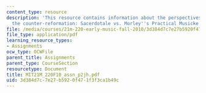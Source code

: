 ```yaml
---
content_type: resource
description: 'This resource contains information about the perspectives on music during
  the counter-reformation: Sacerdotale vs. Morley''s Practical Musicke.'
file: /media/courses/21m-220-early-music-fall-2010/3d384d7c7e27b5920f471f3f3ca1b49c_MIT21M_220F10_assn_p2jh.pdf
file_type: application/pdf
learning_resource_types:
- Assignments
ocw_type: OCWFile
parent_title: Assignments
parent_type: CourseSection
resourcetype: Document
title: MIT21M_220F10_assn_p2jh.pdf
uid: 3d384d7c-7e27-b592-0f47-1f3f3ca1b49c
---
```

